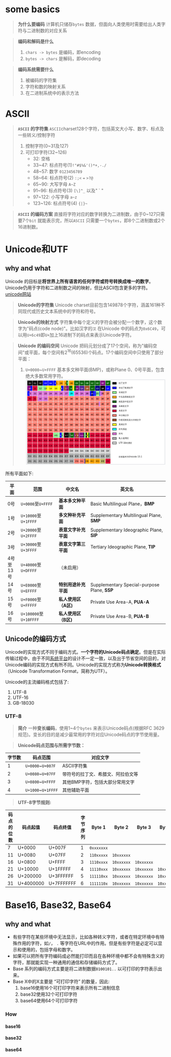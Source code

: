 # some basics

> **为什么要编码**
> 计算机只储存`bytes` 数据，但面向人类使用时需要给出人类字符与二进制数的对应关系

> **编码和解码是什么**
> 1. `chars -> bytes` 是编码，即encoding
> 2. `bytes -> chars` 是解码，即decoding

> **编码系统需要什么**
> 1. 被编码的字符集
> 2. 字符和数的映射关系
> 3. 在二进制系统中的表示方法
# ASCII

> **`ASCII` 的字符集**
> `ASCII`charset128个字符，包括英文大小写、数字、标点及一些转义/控制字符
> 1. 控制字符(0~31及127)
> 2. 可打印字符(32~126)
>    - 32: 空格` `
>    - 33~47: 标点符号(1)`!"#$%&'()*+,-./` 
>    - 48~57: 数字 `0123456789`
>    - 58~64: 标点符号(2) `:;<` `=` `>?@`
>    - 65~90: 大写字母 `A~Z`
>    - 91~96: 标点符号(3) `[\]^_` 以及" \` "
>    - 97~122: 小写字母 `a~z`
>    - 123~126: 标点符号(4) `{|}~`

> **`ASCII` 的编码方案**
> 直接将字符对应的数字转换为二进制数，由于0~127只需要7个`bit` 就能表示完，所以`ASCII` 只需要一个`bytes`，即8个二进制数或2个16进制数。

# Unicode和UTF
## why and what
Unicode 的目标是**将世界上所有语言的任何字符或符号转换成唯一的数字**。Unicode仍用于字符和二进制数之间的映射，但比ASCII包含更多的字符。[unicode网站](https://home.unicode.org/)

>**Unicode的字符集**
>Unicode charset目前包含149878个字符，涵盖161种不同现代或历史文本系统中的字符和符号。

> **Unicode的映射方式**
> 字符集中每个定义的字符会被分配一个数字，这个数字为"码点(code node)"。比如汉字的`汉` 在Unicode 中的码点为`0x6C49`，可以用`U+6c49`即`U+`加上16进制下的码点来表示Unicode字符。
 
> **Unicode 的编码空间**
> Unicode 把码元划分成了17个空间，称为"编码空间"或平面，每个空间有$2^{16}$(65536)个码点。17个编码空间中只使用了部分平面：
> 1. `U+0000`~`U+FFFF` 基本多文种平面(BMP)，或称Plane 0、0号平面，包含绝大多数常用字符。
>    ![](assets/Pasted%20image%2020240415213320.png)

所有平面如下:

| 平面                 | 范围                    | 中文名           | 英文名                                          |
| ------------------ | --------------------- | ------------- | -------------------------------------------- |
| 0号                 | `U+0000`至`U+FFFF`     | **基本多文种平面**   | Basic Multilingual Plane，**BMP**             |
| 1号                 | `U+10000`至`U+1FFFF`   | **多文种补充平面**   | Supplementary Multilingual Plane, **SMP**    |
| 2号                 | `U+20000`至`U+2FFFF`   | **表意文字补充平面**  | Supplementary Ideographic Plane, **SIP**     |
| 3号                 | `U+30000`至`U+3FFFF`   | **表意文字第三平面**  | Tertiary Ideographic Plane, **TIP**          |
| 4号  <br>至  <br>13号 | `U+40000`至`U+DFFFF`   | （未启用）         |                                              |
| 14号                | `U+E0000`至`U+EFFFF`   | **特别用途补充平面**  | Supplementary Special-purpose Plane, **SSP** |
| 15号                | `U+F0000`至`U+FFFFF`   | **私人使用区（A区)** | Private Use Area-A, **PUA-A**                |
| 16号                | `U+100000`至`U+10FFFF` | **私人使用区（B区)** | Private Use Area-B, **PUA-B**                |

## Unicode的编码方式
 Unicode的实现方式不同于编码方式。**一个字符的Unicode码点确定**。但是在实际传输过程中，由于不同[系统平台](https://zh.wikipedia.org/wiki/%E7%B3%BB%E7%BB%9F%E5%B9%B3%E5%8F%B0 "系统平台")的设计不一定一致，以及出于节省空间的目的，对Unicode编码的实现方式有所不同。Unicode的实现方式称为**Unicode转换格式**（Unicode Transformation Format，简称为UTF）。

Unicode的主流编码格式包括了:
1. UTF-8
2. UTF-16
3. GB-18030

### UTF-8
> **简介**
> 一种**变长编码**，使用1~4个`bytes` 来表示Unicode码点(根据RFC 3629规范)。变长的目的是减少最常用的字符对应Unicode码点的字节使用量。

> **Unicode码点范围与所需字节数：**

| 字节数 | 码点范围               | 对应文字              |
| --- | ------------------ | ----------------- |
| 1   | `U+0000`~`U+007F`  | ASCII字符集          |
| 2   | `U+0080`~`U+07FF`  | 带符号的拉丁文、希腊文、阿拉伯文等 |
| 3   | `U+0800`~`U+FFFF`  | 其他BMP字符，包括大部分常用文字 |
| 4   | `U+1000`~`U+1FFFF` | 其他辅助平面            |

> **UTF-8字节规则:**

|码点的位数|码点起值|码点终值|字节序列|Byte 1|Byte 2|Byte 3|Byte 4|Byte 5|Byte 6|
|---|---|---|---|---|---|---|---|---|---|
|7|U+0000|U+007F|1|`0xxxxxxx`|
|11|U+0080|U+07FF|2|`110xxxxx`|`10xxxxxx`|
|16|U+0800|U+FFFF|3|`1110xxxx`|`10xxxxxx`|`10xxxxxx`|
|21|U+10000|U+1FFFFF|4|`11110xxx`|`10xxxxxx`|`10xxxxxx`|`10xxxxxx`|
|26|U+200000|U+3FFFFFF|5|`111110xx`|`10xxxxxx`|`10xxxxxx`|`10xxxxxx`|`10xxxxxx`|
|31|U+4000000|U+7FFFFFFF|6|`1111110x`|`10xxxxxx`|`10xxxxxx`|`10xxxxxx`|`10xxxxxx`|`10xxxxxx`|

# Base16, Base32, Base64

## why and what
- 有些字符在某些环境中无法显示，比如各种转义字符，或者在特定环境中有特殊作用的字符，如`/`， `.` 等字符在URL中的作用。但是有些字符是必定可以显示和使用的，包括字母和数字。
- 如果可以把所有字符编码成必然能打印而且在各种环境中都不会有特殊含义的字符，那就能实现一种通用的通信和存储编码方式了。
- Base 系列的编码方式主要是将二进制数据`0100101..` 以可打印的字符表示出来。
- Base X中的X主要是 “可打印字符” 的数量，因此:
  1. base16使用16个可打印字符来表示所有二进制信息
  2. base32使用32个可打印字符
  3. base64使用64个可打印字符

### How

#### base16

#### base32

#### base64
